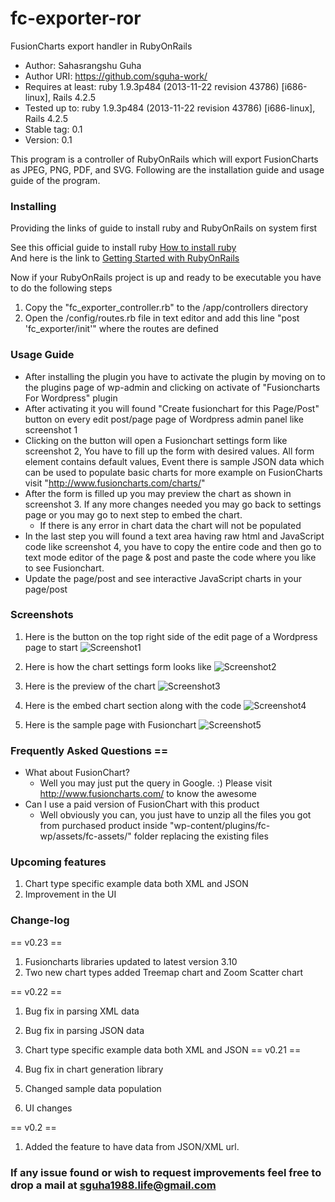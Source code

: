 # fc-exporter-ror
FusionCharts export handler in RubyOnRails

* Author: Sahasrangshu Guha
* Author URI: https://github.com/sguha-work/
* Requires at least: ruby 1.9.3p484 (2013-11-22 revision 43786) [i686-linux], Rails 4.2.5
* Tested up to: ruby 1.9.3p484 (2013-11-22 revision 43786) [i686-linux], Rails 4.2.5
* Stable tag: 0.1
* Version: 0.1 

This program is a controller of RubyOnRails which will export FusionCharts as JPEG, PNG, PDF, and SVG. Following are the installation guide and usage guide of the program.

### Installing
  Providing the links of guide to install ruby and RubyOnRails on system first
  
  See this official guide to install ruby [How to install ruby](https://www.ruby-lang.org/en/documentation/installation/)    
  And here is the link to [Getting Started with RubyOnRails](http://guides.rubyonrails.org/getting_started.html)
  
  Now if your RubyOnRails project is up and ready to be executable you have to do the following steps
1.	Copy the "fc_exporter_controller.rb" to the <root>/app/controllers directory
2.	Open the <root>/config/routes.rb file in text editor and add this line "post 'fc_exporter/init'" where the routes are defined


### Usage Guide
* After installing the plugin you have to activate the plugin by moving on to the plugins page of wp-admin and clicking on activate of "Fusioncharts For Wordpress" plugin
* After activating it you will found "Create fusionchart for this Page/Post" button on every edit post/page page of Wordpress admin panel like screenshot 1
* Clicking on the button will open a Fusionchart settings form like screenshot 2, You have to fill up the form with desired values. All form element contains default values, Event there is sample JSON data which can be used to populate basic charts for more example on FusionCharts visit "http://www.fusioncharts.com/charts/"
* After the form is filled up you may preview the chart as shown in screenshot 3. If any more changes needed you may go back to settings page or you may go to next step to embed the chart.
	* If there is any error in chart data the chart will not be populated
* In the last step you will found a text area having raw html and JavaScript code like screenshot 4, you have to copy the entire code and then go to text mode editor of the page & post and paste the code where you like to see Fusionchart.
* Update the page/post and see interactive JavaScript charts in your page/post

### Screenshots
1. Here is the button on the top right side of the edit page of a Wordpress page to start
	![Screenshot1](http://i.imgur.com/GRCGemK.png)
	
2. Here is how the chart settings form looks like
	![Screenshot2](http://i.imgur.com/oaP7lp5.png)
	
3. Here is the preview of the chart
	![Screenshot3](http://i.imgur.com/Jm2eJwY.png)		
	
4. Here is the embed chart section along with the code
	![Screenshot4](http://i.imgur.com/lvAYx98.png)
	
5. Here is the sample page with Fusionchart
	![Screenshot5](http://i.imgur.com/oB8rDdo.png)

### Frequently Asked Questions ==
* What about FusionChart?
	* Well you may just put the query in Google. :) Please visit http://www.fusioncharts.com/ to know the awesome
* Can I use a paid version of FusionChart with this product
	* Well obviously you can, you just have to unzip all the files you got from purchased product inside "wp-content/plugins/fc-wp/assets/fc-assets/" folder replacing the existing files

### Upcoming features
1. Chart type specific example data both XML and JSON
2. Improvement in the UI

### Change-log
== v0.23 ==

1. Fusioncharts libraries updated to latest version 3.10
2. Two new chart types added Treemap chart and Zoom Scatter chart


== v0.22 ==

1. Bug fix in parsing XML data
2. Bug fix in parsing JSON data
3. Chart type specific example data both XML and JSON
== v0.21 ==

1. Bug fix in chart generation library
2. Changed sample data population
3. UI changes
 
== v0.2 ==

1. Added the feature to have data from JSON/XML url.

### If any issue found or wish to request improvements feel free to drop a mail at sguha1988.life@gmail.com
